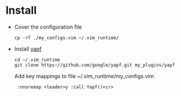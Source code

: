 # Install

- Cover the configuration file

    ```
    cp -rf ./my_configs.vim ~/.vim_runtime/
    ```

- Install [yapf](https://github.com/google/yapf.git)

    ```
    cd ~/.vim_runtime
    git clone https://github.com/google/yapf.git my_plugins/yapf
    ```
    Add key mappings to file ~/.vim_runtime/my_configs.vim
    ```
     :nnoremap <leader>y :call Yapf()<cr>
    ```


